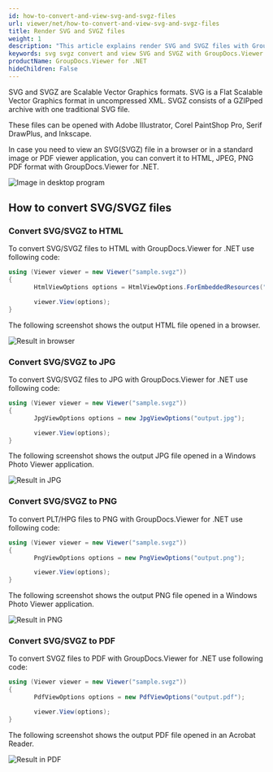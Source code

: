```yaml
---
id: how-to-convert-and-view-svg-and-svgz-files
url: viewer/net/how-to-convert-and-view-svg-and-svgz-files
title: Render SVG and SVGZ files
weight: 1
description: "This article explains render SVG and SVGZ files with GroupDocs.Viewer within your .NET applications."
keywords: svg svgz convert and view SVG and SVGZ with GroupDocs.Viewer .NET API
productName: GroupDocs.Viewer for .NET
hideChildren: False
---
```

SVG and SVGZ are Scalable Vector Graphics formats. SVG is a Flat Scalable Vector Graphics format in uncompressed XML.
SVGZ consists of a GZIPped archive with one traditional SVG file.

These files can be opened with Adobe Illustrator, Corel PaintShop Pro, Serif DrawPlus, and Inkscape.

In case you need to view an SVG(SVGZ) file in a browser or in a standard image or PDF viewer application, you can convert it to HTML, JPEG, PNG PDF format with GroupDocs.Viewer for .NET.

![Image in desktop program](viewer/net/images/how-to-convert-and-view-svg-and-svgz-files/main.jpg)

## How to convert SVG/SVGZ files

### Convert SVG/SVGZ to HTML

To convert SVG/SVGZ files to HTML with GroupDocs.Viewer for .NET use following code:

```csharp
using (Viewer viewer = new Viewer("sample.svgz"))
{
       HtmlViewOptions options = HtmlViewOptions.ForEmbeddedResources("output.html");

       viewer.View(options);
}
```

The following screenshot shows the output HTML file opened in a browser.

![Result in browser](viewer/net/images/how-to-convert-and-view-svg-and-svgz-files/result-in-browser.jpg)

### Convert SVG/SVGZ to JPG

To convert SVG/SVGZ files to JPG with GroupDocs.Viewer for .NET use following code:

```csharp
using (Viewer viewer = new Viewer("sample.svgz"))
{
       JpgViewOptions options = new JpgViewOptions("output.jpg");

       viewer.View(options);
}
```

The following screenshot shows the output JPG file opened in a Windows Photo Viewer application.

![Result in JPG](viewer/net/images/how-to-convert-and-view-svg-and-svgz-files/result-jpg.jpg)

### Convert SVG/SVGZ to PNG

To convert PLT/HPG files to PNG with GroupDocs.Viewer for .NET use following code:

```csharp
using (Viewer viewer = new Viewer("sample.svgz"))
{
       PngViewOptions options = new PngViewOptions("output.png");

       viewer.View(options);
}
```

The following screenshot shows the output PNG file opened in a Windows Photo Viewer application.

![Result in PNG](viewer/net/images/how-to-convert-and-view-svg-and-svgz-files/result-png.jpg)

### Convert SVG/SVGZ to PDF

To convert SVGZ files to PDF with GroupDocs.Viewer for .NET use following code:

```csharp
using (Viewer viewer = new Viewer("sample.svgz"))
{
       PdfViewOptions options = new PdfViewOptions("output.pdf");

       viewer.View(options);
}
```

The following screenshot shows the output PDF file opened in an Acrobat Reader.

![Result in PDF](viewer/net/images/how-to-convert-and-view-svg-and-svgz-files/result-pdf.jpg)
